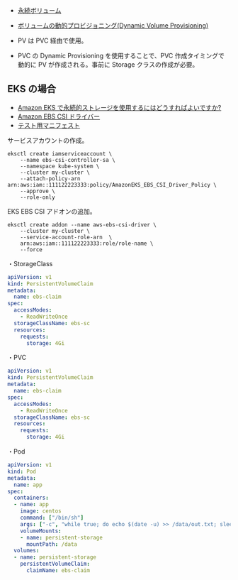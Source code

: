 
* [永続ボリューム](https://kubernetes.io/ja/docs/concepts/storage/persistent-volumes/)
* [ボリュームの動的プロビジョニング(Dynamic Volume Provisioning)](https://kubernetes.io/ja/docs/concepts/storage/dynamic-provisioning/)

* PV は PVC 経由で使用。
* PVC の Dynamic Provisioning を使用することで、PVC 作成タイミングで動的に PV が作成される。事前に Storage クラスの作成が必要。


## EKS の場合

* [Amazon EKS で永続的ストレージを使用するにはどうすればよいですか?](https://aws.amazon.com/jp/premiumsupport/knowledge-center/eks-persistent-storage/)
* [Amazon EBS CSI ドライバー](https://docs.aws.amazon.com/ja_jp/eks/latest/userguide/ebs-csi.html)
* [テスト用マニフェスト](https://github.com/kubernetes-sigs/aws-ebs-csi-driver/tree/master/examples/kubernetes/dynamic-provisioning/manifests)

サービスアカウントの作成。
```
eksctl create iamserviceaccount \
    --name ebs-csi-controller-sa \
    --namespace kube-system \
    --cluster my-cluster \
    --attach-policy-arn arn:aws:iam::111122223333:policy/AmazonEKS_EBS_CSI_Driver_Policy \
    --approve \
    --role-only
```

EKS EBS CSI アドオンの追加。
```
eksctl create addon --name aws-ebs-csi-driver \
    --cluster my-cluster \
    --service-account-role-arn  \
    arn:aws:iam::111122223333:role/role-name \
    --force
```

・StorageClass
```yaml
apiVersion: v1
kind: PersistentVolumeClaim
metadata:
  name: ebs-claim
spec:
  accessModes:
    - ReadWriteOnce
  storageClassName: ebs-sc
  resources:
    requests:
      storage: 4Gi
```

・PVC
```yaml
apiVersion: v1
kind: PersistentVolumeClaim
metadata:
  name: ebs-claim
spec:
  accessModes:
    - ReadWriteOnce
  storageClassName: ebs-sc
  resources:
    requests:
      storage: 4Gi
```

・Pod
```yaml
apiVersion: v1
kind: Pod
metadata:
  name: app
spec:
  containers:
  - name: app
    image: centos
    command: ["/bin/sh"]
    args: ["-c", "while true; do echo $(date -u) >> /data/out.txt; sleep 5; done"]
    volumeMounts:
    - name: persistent-storage
      mountPath: /data
  volumes:
  - name: persistent-storage
    persistentVolumeClaim:
      claimName: ebs-claim
```
